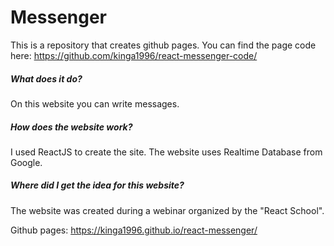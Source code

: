 # Messenger
This is a repository that creates github pages. You can find the page code here: https://github.com/kinga1996/react-messenger-code/

##### What does it do?
On this website you can write messages.

##### How does the website work?
I used ReactJS to create the site. The website uses Realtime Database from Google.

##### Where did I get the idea for this website?
The website was created during a webinar organized by the "React School". 

Github pages: https://kinga1996.github.io/react-messenger/
